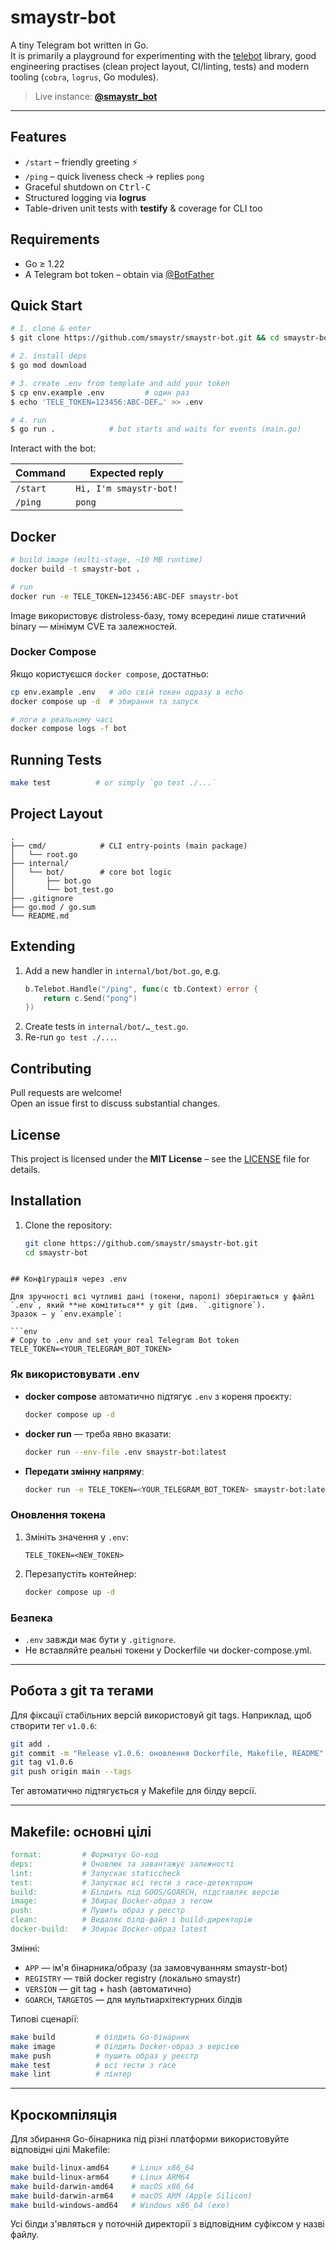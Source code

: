 # smaystr-bot

A tiny Telegram bot written in Go.  
It is primarily a playground for experimenting with the [telebot](https://github.com/tucnak/telebot) library, good engineering practises (clean project layout, CI/linting, tests) and modern tooling (`cobra`, `logrus`, Go modules).

> Live instance: **[@smaystr_bot](https://t.me/smaystr_bot)**

---

## Features

* `/start` – friendly greeting ⚡️
* `/ping`  – quick liveness check → replies `pong`
* Graceful shutdown on <kbd>Ctrl-C</kbd>
* Structured logging via **logrus**
* Table-driven unit tests with **testify** & coverage for CLI too

## Requirements

* Go ≥ 1.22
* A Telegram bot token – obtain via [@BotFather](https://t.me/BotFather)

## Quick Start

```bash
# 1. clone & enter
$ git clone https://github.com/smaystr/smaystr-bot.git && cd smaystr-bot

# 2. install deps
$ go mod download

# 3. create .env from template and add your token
$ cp env.example .env         # один раз
$ echo 'TELE_TOKEN=123456:ABC-DEF…' >> .env

# 4. run
$ go run .            # bot starts and waits for events (main.go)
```

Interact with the bot:

| Command | Expected reply |
|---------|----------------|
| `/start` | `Hi, I'm smaystr-bot!` |
| `/ping`  | `pong` |

## Docker

```bash
# build image (multi-stage, ~10 MB runtime)
docker build -t smaystr-bot .

# run
docker run -e TELE_TOKEN=123456:ABC-DEF smaystr-bot
```

Image використовує distroless-базу, тому всередині лише статичний binary — мінімум CVE та залежностей.

### Docker Compose

Якщо користуєшся `docker compose`, достатньо:

```bash
cp env.example .env   # або свій токен одразу в echo
docker compose up -d  # збирання та запуск

# логи в реальному часі
docker compose logs -f bot
```

## Running Tests

```bash
make test          # or simply `go test ./...`
```

## Project Layout

```
.
├── cmd/            # CLI entry-points (main package)
│   └── root.go
├── internal/
│   └── bot/        # core bot logic   
│       ├── bot.go
│       └── bot_test.go
├── .gitignore
├── go.mod / go.sum
└── README.md
```

## Extending

1. Add a new handler in `internal/bot/bot.go`, e.g.
   ```go
   b.Telebot.Handle("/ping", func(c tb.Context) error {
       return c.Send("pong")
   })
   ```
2. Create tests in `internal/bot/…_test.go`.
3. Re-run `go test ./...`.

## Contributing

Pull requests are welcome!  
Open an issue first to discuss substantial changes.

## License

This project is licensed under the **MIT License** – see the [LICENSE](LICENSE) file for details.

## Installation

1. Clone the repository:
   ```bash
   git clone https://github.com/smaystr/smaystr-bot.git
   cd smaystr-bot
```

## Конфігурація через .env

Для зручності всі чутливі дані (токени, паролі) зберігаються у файлі `.env`, який **не комітиться** у git (див. `.gitignore`).
Зразок — у `env.example`:

```env
# Copy to .env and set your real Telegram Bot token
TELE_TOKEN=<YOUR_TELEGRAM_BOT_TOKEN>
```

### Як використовувати .env

- **docker compose** автоматично підтягує `.env` з кореня проєкту:
  ```bash
  docker compose up -d
  ```
- **docker run** — треба явно вказати:
  ```bash
  docker run --env-file .env smaystr-bot:latest
  ```
- **Передати змінну напряму**:
  ```bash
  docker run -e TELE_TOKEN=<YOUR_TELEGRAM_BOT_TOKEN> smaystr-bot:latest
  ```

### Оновлення токена

1. Змініть значення у `.env`:
   ```
   TELE_TOKEN=<NEW_TOKEN>
   ```
2. Перезапустіть контейнер:
   ```bash
   docker compose up -d
   ```

### Безпека

- `.env` завжди має бути у `.gitignore`.
- Не вставляйте реальні токени у Dockerfile чи docker-compose.yml.

---

## Робота з git та тегами

Для фіксації стабільних версій використовуй git tags. Наприклад, щоб створити тег `v1.0.6`:

```bash
git add .
git commit -m "Release v1.0.6: оновлення Dockerfile, Makefile, README"
git tag v1.0.6
git push origin main --tags
```

Тег автоматично підтягується у Makefile для білду версії.

---

## Makefile: основні цілі

```makefile
format:         # Форматує Go-код
deps:           # Оновлює та завантажує залежності
lint:           # Запускає staticcheck
test:           # Запускає всі тести з race-детектором
build:          # Білдить під GOOS/GOARCH, підставляє версію
image:          # Збирає Docker-образ з тегом
push:           # Пушить образ у реєстр
clean:          # Видаляє білд-файл і build-директорію
docker-build:   # Збирає Docker-образ latest
```

Змінні:
- `APP` — ім'я бінарника/образу (за замовчуванням smaystr-bot)
- `REGISTRY` — твій docker registry (локально smaystr)
- `VERSION` — git tag + hash (автоматично)
- `GOARCH`, `TARGETOS` — для мультиархітектурних білдів

Типові сценарії:
```bash
make build         # білдить Go-бінарник
make image         # білдить Docker-образ з версією
make push          # пушить образ у реєстр
make test          # всі тести з race
make lint          # лінтер
```

---

## Кроскомпіляція

Для збирання Go-бінарника під різні платформи використовуйте відповідні цілі Makefile:

```bash
make build-linux-amd64     # Linux x86_64
make build-linux-arm64     # Linux ARM64
make build-darwin-amd64    # macOS x86_64
make build-darwin-arm64    # macOS ARM (Apple Silicon)
make build-windows-amd64   # Windows x86_64 (exe)
```

Усі білди з'являться у поточній директорії з відповідним суфіксом у назві файлу.